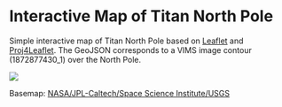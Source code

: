 Interactive Map of Titan North Pole
====================================

Simple interactive map of Titan North Pole based on [Leaflet](http://leafletjs.com/) and [Proj4Leaflet](http://kartena.github.io/Proj4Leaflet/). The GeoJSON corresponds to a VIMS image contour (1872877430_1) over the North Pole.

![](README_img.png)

Basemap: [NASA/JPL-Caltech/Space Science Institute/USGS](https://planetarynames.wr.usgs.gov/Page/TITAN/target)
